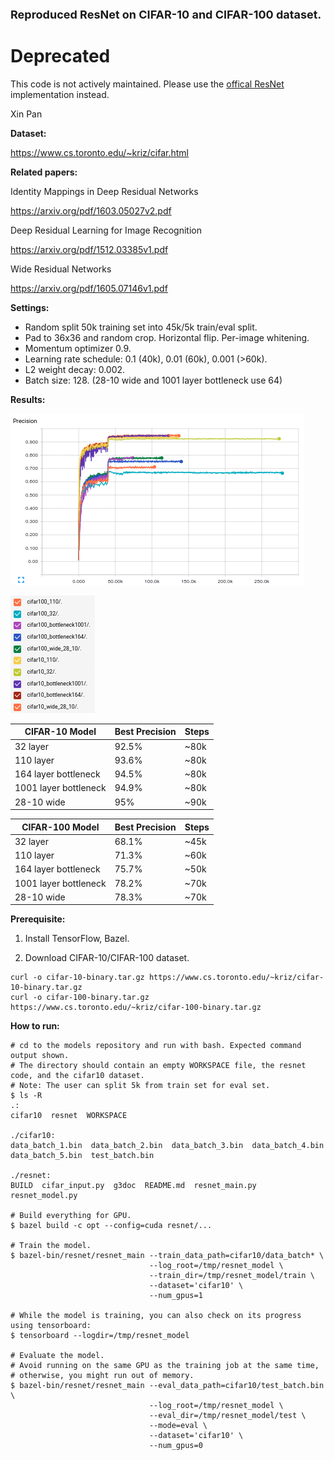 <font size=4><b>Reproduced ResNet on CIFAR-10 and CIFAR-100 dataset.</b></font>

# Deprecated
This code is not actively maintained. Please use the
[offical ResNet](https://github.com/tensorflow/models/tree/master/official/resnet) implementation
instead.

Xin Pan

<b>Dataset:</b>

https://www.cs.toronto.edu/~kriz/cifar.html

<b>Related papers:</b>

Identity Mappings in Deep Residual Networks

https://arxiv.org/pdf/1603.05027v2.pdf

Deep Residual Learning for Image Recognition

https://arxiv.org/pdf/1512.03385v1.pdf

Wide Residual Networks

https://arxiv.org/pdf/1605.07146v1.pdf

<b>Settings:</b>

* Random split 50k training set into 45k/5k train/eval split.
* Pad to 36x36 and random crop. Horizontal flip. Per-image whitening.
* Momentum optimizer 0.9.
* Learning rate schedule: 0.1 (40k), 0.01 (60k), 0.001 (>60k).
* L2 weight decay: 0.002.
* Batch size: 128. (28-10 wide and 1001 layer bottleneck use 64)

<b>Results:</b>

![Precisions](g3doc/cifar_resnet.gif)

![Precisions Legends](g3doc/cifar_resnet_legends.gif)

CIFAR-10 Model|Best Precision|Steps
--------------|--------------|------
32 layer|92.5%|~80k
110 layer|93.6%|~80k
164 layer bottleneck|94.5%|~80k
1001 layer bottleneck|94.9%|~80k
28-10 wide|95%|~90k

CIFAR-100 Model|Best Precision|Steps
---------------|--------------|-----
32 layer|68.1%|~45k
110 layer|71.3%|~60k
164 layer bottleneck|75.7%|~50k
1001 layer bottleneck|78.2%|~70k
28-10 wide|78.3%|~70k

<b>Prerequisite:</b>

1. Install TensorFlow, Bazel.

2. Download CIFAR-10/CIFAR-100 dataset.

```shell
curl -o cifar-10-binary.tar.gz https://www.cs.toronto.edu/~kriz/cifar-10-binary.tar.gz
curl -o cifar-100-binary.tar.gz https://www.cs.toronto.edu/~kriz/cifar-100-binary.tar.gz
```

<b>How to run:</b>

```shell
# cd to the models repository and run with bash. Expected command output shown.
# The directory should contain an empty WORKSPACE file, the resnet code, and the cifar10 dataset.
# Note: The user can split 5k from train set for eval set.
$ ls -R
.:
cifar10  resnet  WORKSPACE

./cifar10:
data_batch_1.bin  data_batch_2.bin  data_batch_3.bin  data_batch_4.bin
data_batch_5.bin  test_batch.bin

./resnet:
BUILD  cifar_input.py  g3doc  README.md  resnet_main.py  resnet_model.py

# Build everything for GPU.
$ bazel build -c opt --config=cuda resnet/...

# Train the model.
$ bazel-bin/resnet/resnet_main --train_data_path=cifar10/data_batch* \
                               --log_root=/tmp/resnet_model \
                               --train_dir=/tmp/resnet_model/train \
                               --dataset='cifar10' \
                               --num_gpus=1

# While the model is training, you can also check on its progress using tensorboard:
$ tensorboard --logdir=/tmp/resnet_model

# Evaluate the model.
# Avoid running on the same GPU as the training job at the same time,
# otherwise, you might run out of memory.
$ bazel-bin/resnet/resnet_main --eval_data_path=cifar10/test_batch.bin \
                               --log_root=/tmp/resnet_model \
                               --eval_dir=/tmp/resnet_model/test \
                               --mode=eval \
                               --dataset='cifar10' \
                               --num_gpus=0
```
